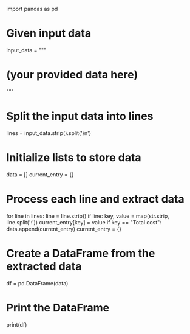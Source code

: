 import pandas as pd

# Given input data
input_data = """
# (your provided data here)
"""

# Split the input data into lines
lines = input_data.strip().split('\n')

# Initialize lists to store data
data = []
current_entry = {}

# Process each line and extract data
for line in lines:
    line = line.strip()
    if line:
        key, value = map(str.strip, line.split(':'))
        current_entry[key] = value
        if key == "Total cost":
            data.append(current_entry)
            current_entry = {}

# Create a DataFrame from the extracted data
df = pd.DataFrame(data)

# Print the DataFrame
print(df)
